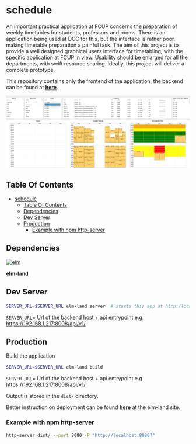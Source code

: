 # schedule

An important practical application at FCUP concerns the preparation of weekly timetables for students, professors and rooms. There is an application being used at DCC for this, but the interface is rather poor, making timetable preparation a painful task.  The aim of this project is to provide a well designed graphical users interface for timetabling, with the specific application at FCUP in view.  Usability should be enlarged for all the departments, with swift resource sharing.  Ideally, this project will deliver a complete prototype.

This repository contains only the frontend of the application, the backend can be found at __[here](https://github.com/luismdsleite/schedule-backend)__.

![screenshot](./images/screenshot.png)

## Table Of Contents
- [schedule](#schedule)
  - [Table Of Contents](#table-of-contents)
  - [Dependencies](#dependencies)
  - [Dev Server](#dev-server)
  - [Production](#production)
    - [Example with npm http-server](#example-with-npm-http-server)


## Dependencies

[![elm](https://img.shields.io/badge/Elm-0.19.1-brightgreen.svg)](https://elm-lang.org/)

__[elm-land](https://github.com/elm-land)__ 
 

## Dev Server

```bash
SERVER_URL=$SERVER_URL elm-land server  # starts this app at http:/localhost:1234
``` 
`SERVER_URL`= Url of the backend host + api entrypoint e.g. https://192.168.1.217:8008/api/v1/

## Production

Build the application
```bash
SERVER_URL=$SERVER_URL elm-land build
```
`SERVER_URL`= Url of the backend host + api entrypoint e.g. https://192.168.1.217:8008/api/v1/

Output is stored in the `dist/` directory.

Better instruction on deployment can be found __[here](https://elm.land/guide/deploying.html#deploying-to-production)__ at the elm-land site.

### Example with npm http-server

```bash
http-server dist/ --port 8080 -P "http://localhost:8080?" 
```
